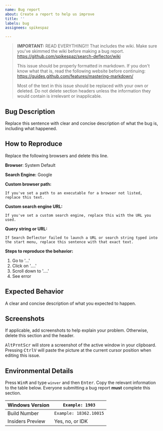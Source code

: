 ```yaml
---
name: Bug report
about: Create a report to help us improve
title: ''
labels: bug
assignees: spikespaz

---
```


> **IMPORTANT:** READ EVERYTHING!!! That includes the wiki. Make sure you've skimmed the wiki before making a bug report.
> https://github.com/spikespaz/search-deflector/wiki
>
> This issue should be properly formatted in markdown. If you don't know what that is, read the following website before continuing:
> https://guides.github.com/features/mastering-markdown/
>
> Most of the text in this issue should be replaced with your own or deleted. Do not delete section headers unless the information they would contain is irrelevant or inapplicable.

## Bug Description

Replace this sentence with clear and concise description of what the bug is, including what happened.

## How to Reproduce

Replace the following browsers and delete this line.

**Browser**: System Default

**Search Engine:** Google

**Custom browser path:**
```
If you've set a path to an executable for a browser not listed, replace this text.
```

**Custom search engine URL:**
```
If you've set a custom search engine, replace this with the URL you used.
```

**Query string or URL:**
```
If Search Deflector failed to launch a URL or search string typed into the start menu, replace this sentence with that exact text.
```

**Steps to reproduce the behavior:**

1. Go to '...'
2. Click on '....'
3. Scroll down to '....'
4. See error

## Expected Behavior

A clear and concise description of what you expected to happen.

## Screenshots

If applicable, add screenshots to help explain your problem. Otherwise, delete this section and the header.

<kbd>Alt</kbd><kbd>PrntScr</kbd> will store a screenshot of the active window in your clipboard. Pressing <kbd>Ctrl</kbd><kbd>V</kbd> will paste the picture at the current cursor position when editing this issue.

## Environmental Details

Press <kbd>Win</kbd><kbd>R</kbd> and type `winver` and then <kbd>Enter</kbd>. Copy the relevant information to the table below. Everyone submitting a bug report **must** complete this section.

| Windows Version | `Example: 1903` |
| --- | --- |
| Build Number | `Example: 18362.10015` |
| Insiders Preview | Yes, no, or IDK |
